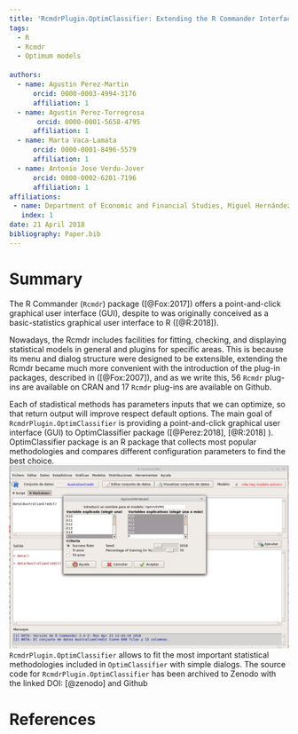 ```yaml
---
title: 'RcmdrPlugin.OptimClassifier: Extending the R Commander Interface to create the best train for classification models'
tags:
  - R
  - Rcmdr
  - Optimum models

authors:
  - name: Agustin Perez-Martin
      orcid: 0000-0003-4994-3176
      affiliation: 1
  - name: Agustin Perez-Torregrosa
       orcid: 0000-0001-5658-4795
      affiliation: 1
  - name: Marta Vaca-Lamata
      orcid: 0000-0001-8496-5579
      affiliation: 1
  - name: Antonio Jose Verdu-Jover
      orcid: 0000-0002-6201-7196
      affiliation: 1
affiliations:
 - name: Department of Economic and Financial Studies, Miguel Hernández University of Elche, Spain
   index: 1
date: 21 April 2018
bibliography: Paper.bib
---
```


# Summary

The R Commander (``Rcmdr``) package ([@Fox:2017]) offers a point-and-click graphical user interface (GUI), despite to was originally conceived as a basic-statistics graphical user interface to R ([@R:2018]).

Nowadays, the  Rcmdr includes facilities for fitting, checking, and displaying statistical models in general and plugins for specific areas. This is because its menu and dialog structure were designed to be extensible, extending the Rcmdr became much more convenient with the introduction of the plug-in packages, described in ([@Fox:2007]),  and as we write this, 56 ``Rcmdr`` plug-ins are available on CRAN and 17 ``Rcmdr`` plug-ins are available on Github.


Each of stadistical methods has parameters inputs that we can optimize, so that return output will improve respect default options. The main goal of ``RcmdrPlugin.OptimClassifier`` is providing a point-and-click graphical user interface (GUI) to OptimClassifier package ([@Perez:2018], [@R:2018] ). OptimClassifier package is an R package that collects most popular methodologies and compares different configuration parameters to find the best choice.
![Some example of Optimum Support Vector Machines dialog](SVMMenu.png)
 ``RcmdrPlugin.OptimClassifier`` allows to fit the most important statistical methodologies included in ``OptimClassifier`` with simple dialogs. The source code for ``RcmdrPlugin.OptimClassifier`` has been archived to Zenodo with the linked DOI: [@zenodo] and Github

# References
